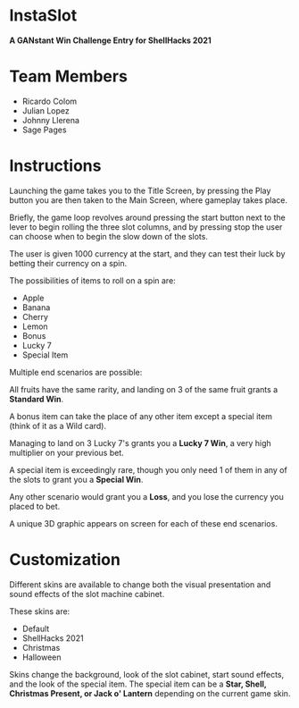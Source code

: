 # InstaSlot
__A GANstant Win Challenge Entry for ShellHacks 2021__

# Team Members
* Ricardo Colom
* Julian Lopez
* Johnny Llerena
* Sage Pages

# Instructions
Launching the game takes you to the Title Screen, by pressing the Play button you are then taken to the Main Screen, where gameplay takes place.

Briefly, the game loop revolves around pressing the start button next to the lever to begin rolling the three slot columns, and by pressing stop the user can choose when to begin the slow down of the slots.

The user is given 1000 currency at the start, and they can test their luck by betting their currency on a spin.

The possibilities of items to roll on a spin are:
  * Apple
  * Banana
  * Cherry
  * Lemon
  * Bonus
  * Lucky 7
  * Special Item

Multiple end scenarios are possible:

All fruits have the same rarity, and landing on 3 of the same fruit grants a __Standard Win__.

A bonus item can take the place of any other item except a special item (think of it as a Wild card).

Managing to land on 3 Lucky 7's grants you a __Lucky 7 Win__, a very high multiplier on your previous bet.

A special item is exceedingly rare, though you only need 1 of them in any of the slots to grant you a __Special Win__.

Any other scenario would grant you a __Loss__, and you lose the currency you placed to bet.

A unique 3D graphic appears on screen for each of these end scenarios.

# Customization

Different skins are available to change both the visual presentation and sound effects of the slot machine cabinet.

These skins are:
  * Default
  * ShellHacks 2021
  * Christmas
  * Halloween

Skins change the background, look of the slot cabinet, start sound effects, and the look of the special item. The special item can be a __Star, Shell, Christmas Present, or Jack o' Lantern__ depending on the current game skin.
